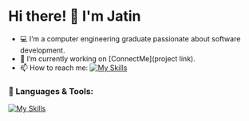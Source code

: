 <!--
**Jatin-Lakhorkar/Jatin-Lakhorkar** is a ✨ _special_ ✨ repository because its `README.md` (this file) appears on your GitHub profile.

Here are some ideas to get you started:

- 🔭 I’m currently working on ...
- 🌱 I’m currently learning ...
- 👯 I’m looking to collaborate on ...
- 🤔 I’m looking for help with ...
- 💬 Ask me about ...
- 📫 How to reach me: ...
- 😄 Pronouns: ...
- ⚡ Fun fact: ...
-->
# Hi there! 👋 I'm Jatin

- 💻 I’m a computer engineering graduate passionate about software development.
- 🌱 I’m currently working on [ConnectMe](project link).
- 📫 How to reach me: [![My Skills](https://skillicons.dev/icons?i=aws,gcp,azure,react,vue,flutter&perline=3)](https://skillicons.dev)


### 🔧 Languages & Tools:
[![My Skills](https://skillicons.dev/icons?i=html5,css,js)](https://skillicons.dev)
